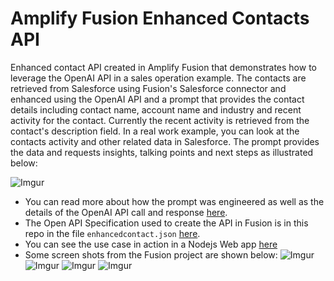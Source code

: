 # Amplify Fusion Enhanced Contacts API

Enhanced contact API created in Amplify Fusion that demonstrates how to leverage the OpenAI API in a sales operation example. The contacts are retrieved from Salesforce using Fusion's Salesforce connector and enhanced using the OpenAI API and a prompt that provides the contact details including contact name, account name and industry and recent activity for the contact. Currently the recent activity is retrieved from the contact's description field. In a real work example, you can look at the contacts activity and other related data in Salesforce. The prompt provides the data and requests insights, talking points and next steps as illustrated below:

![Imgur](https://i.imgur.com/vT8Iyow.png)

* You can read more about how the prompt was engineered as well as the details of the OpenAI API call and response [here](https://gist.github.com/lbrenman/67ee78c716210448cb2605c8f5d6b2b7).
* The Open API Specification used to create the API in Fusion is in this repo in the file `enhancedcontact.json` [here](https://github.com/lbrenman/AI-Enhanced-SFDC-Contact-Sales-Tool-API-in-Fusion/blob/master/enhancedcontact.json).
* You can see the use case in action in a Nodejs Web app [here](https://github.com/lbrenman/enhanced-contact-nodejs-web-app)
* Some screen shots from the Fusion project are shown below:
![Imgur](https://i.imgur.com/5lso8e6.png)
![Imgur](https://i.imgur.com/iDNnZAf.png)
![Imgur](https://i.imgur.com/VeeeD5S.png)
![Imgur](https://i.imgur.com/Q7hN7GF.png) 